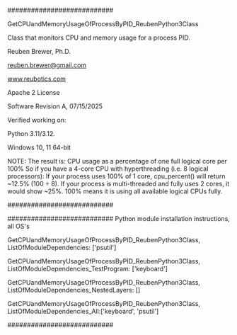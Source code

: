 ###########################

GetCPUandMemoryUsageOfProcessByPID_ReubenPython3Class

Class that monitors CPU and memory usage for a process PID.

Reuben Brewer, Ph.D.

reuben.brewer@gmail.com

www.reubotics.com

Apache 2 License

Software Revision A, 07/15/2025

Verified working on:

Python 3.11/3.12.

Windows 10, 11 64-bit

NOTE:
The result is:
CPU usage as a percentage of one full logical core per 100%
So if you have a 4-core CPU with hyperthreading (i.e. 8 logical processors):
If your process uses 100% of 1 core, cpu_percent() will return ~12.5% (100 ÷ 8).
If your process is multi-threaded and fully uses 2 cores, it would show ~25%.
100% means it is using all available logical CPUs fully.

###########################

########################### Python module installation instructions, all OS's

GetCPUandMemoryUsageOfProcessByPID_ReubenPython3Class, ListOfModuleDependencies: ['psutil']

GetCPUandMemoryUsageOfProcessByPID_ReubenPython3Class, ListOfModuleDependencies_TestProgram: ['keyboard']

GetCPUandMemoryUsageOfProcessByPID_ReubenPython3Class, ListOfModuleDependencies_NestedLayers: []

GetCPUandMemoryUsageOfProcessByPID_ReubenPython3Class, ListOfModuleDependencies_All:['keyboard', 'psutil']

###########################
